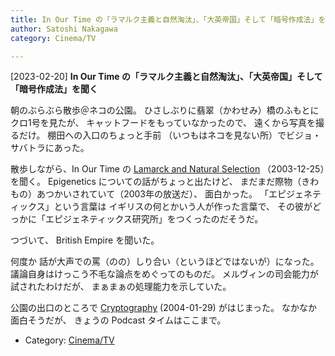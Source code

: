 ```yaml
---
title: In Our Time の「ラマルク主義と自然淘汰」、「大英帝国」そして「暗号作成法」を聞く
author: Satoshi Nakagawa
category: Cinema/TV

---
```


[2023-02-20] **In Our Time の「ラマルク主義と自然淘汰」、「大英帝国」そして「暗号作成法」を聞く** 

 朝のぶらぶら散歩＠ネコの公園。
ひさしぶりに翡翠（かわせみ）橋のふもとに
クロ1号を見たが、
キャットフードをもっていなかったので、
遠くから写真を撮るだけ。
棚田への入口のちょっと手前
（いつもはネコを見ない所）でビジョ・サバトラにあった。

 散歩しながら、In Our Time の
[Lamarck and Natural Selection](https://www.bbc.co.uk/programmes/p005495d) （2003-12-25）を聞く。
Epigenetics についての話がちょっと出たけど、
まだまだ際物（きわもの）あつかいされていて（2003年の放送だ）、
面白かった。
「エピジェネティックス」という言葉は
イギリスの何とかいう人が作った言葉で、
その彼がどっかに「エピジェネティックス研究所」をつくったのだそうだ。

つづいて、
British Empire を聞いた。

何度か
話が大声での罵（のの）しり合い（というほどではないが）になった。
議論自身はけっこう不毛な論点をめぐってのものだ。
メルヴィンの司会能力が試されたわけだが、
まぁまぁの処理能力を示していた。

 公園の出口のところで
[Cryptography](https://www.bbc.co.uk/programmes/p004y272) (2004-01-29) がはじまった。
なかなか面白そうだが、
きょうの Podcast タイムはここまで。

- Category: [Cinema/TV](https://merapano.github.io/categories.html#Cinema/TV)

